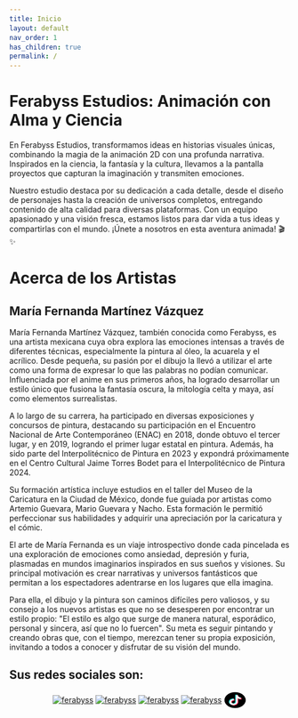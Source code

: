 ```yaml
---
title: Inicio
layout: default
nav_order: 1
has_children: true
permalink: /
---
```


# Ferabyss Estudios: Animación con Alma y Ciencia

En Ferabyss Estudios, transformamos ideas en historias visuales únicas, combinando la magia de la animación 2D con una profunda narrativa. Inspirados en la ciencia, la fantasía y la cultura, llevamos a la pantalla proyectos que capturan la imaginación y transmiten emociones.

Nuestro estudio destaca por su dedicación a cada detalle, desde el diseño de personajes hasta la creación de universos completos, entregando contenido de alta calidad para diversas plataformas. Con un equipo apasionado y una visión fresca, estamos listos para dar vida a tus ideas y compartirlas con el mundo. ¡Únete a nosotros en esta aventura animada! 🎬✨


# Acerca de los Artistas

## María Fernanda Martínez Vázquez


María Fernanda Martínez Vázquez, también conocida como Ferabyss, es una artista mexicana cuya obra explora las emociones intensas a través de diferentes técnicas, especialmente la pintura al óleo, la acuarela y el acrílico. Desde pequeña, su pasión por el dibujo la llevó a utilizar el arte como una forma de expresar lo que las palabras no podían comunicar. Influenciada por el anime en sus primeros años, ha logrado desarrollar un estilo único que fusiona la fantasía oscura, la mitología celta y maya, así como elementos surrealistas.

A lo largo de su carrera, ha participado en diversas exposiciones y concursos de pintura, destacando su participación en el Encuentro Nacional de Arte Contemporáneo (ENAC) en 2018, donde obtuvo el tercer lugar, y en 2019, logrando el primer lugar estatal en pintura. Además, ha sido parte del Interpolitécnico de Pintura en 2023 y expondrá próximamente en el Centro Cultural Jaime Torres Bodet para el Interpolitécnico de Pintura 2024.

Su formación artística incluye estudios en el taller del Museo de la Caricatura en la Ciudad de México, donde fue guiada por artistas como Artemio Guevara, Mario Guevara y Nacho. Esta formación le permitió perfeccionar sus habilidades y adquirir una apreciación por la caricatura y el cómic.

El arte de María Fernanda es un viaje introspectivo donde cada pincelada es una exploración de emociones como ansiedad, depresión y furia, plasmadas en mundos imaginarios inspirados en sus sueños y visiones. Su principal motivación es crear narrativas y universos fantásticos que permitan a los espectadores adentrarse en los lugares que ella imagina.

Para ella, el dibujo y la pintura son caminos difíciles pero valiosos, y su consejo a los nuevos artistas es que no se desesperen por encontrar un estilo propio: "El estilo es algo que surge de manera natural, esporádico, personal y sincera, así que no lo fuercen". Su meta es seguir pintando y creando obras que, con el tiempo, merezcan tener su propia exposición, invitando a todos a conocer y disfrutar de su visión del mundo.

## Sus redes sociales son:
<p align="center">
<a href="https://twitter.com/ferabyss" target="blank"><img align="center" src="https://raw.githubusercontent.com/rahuldkjain/github-profile-readme-generator/master/src/images/icons/Social/twitter.svg" alt="ferabyss" height="30" width="40" /></a>
<a href="https://fb.com/ferabyss" target="blank"><img align="center" src="https://raw.githubusercontent.com/rahuldkjain/github-profile-readme-generator/master/src/images/icons/Social/facebook.svg" alt="ferabyss" height="30" width="40" /></a>
<a href="https://instagram.com/ferabyss/" target="blank"><img align="center" src="https://raw.githubusercontent.com/rahuldkjain/github-profile-readme-generator/master/src/images/icons/Social/instagram.svg" alt="ferabyss" height="30" width="40" /></a>
<a href="https://www.youtube.com/@ferabyss" target="blank"><img align="center" src="https://raw.githubusercontent.com/rahuldkjain/github-profile-readme-generator/master/src/images/icons/Social/youtube.svg" alt="ferabyss" height="30" width="40" /></a>
 <a href="https://www.tiktok.com/@ferabyss" target="blank"><img align="center" src="assets/images/tiktok-icon-free-png.webp" alt="ferabyss" height="30" width="40" /></a>
</p>
